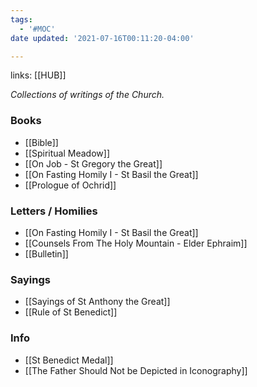 ```yaml
---
tags:
  - '#MOC'
date updated: '2021-07-16T00:11:20-04:00'

---
```


links: [[HUB]]

_Collections of writings of the Church._

### Books

- [[Bible]]
- [[Spiritual Meadow]]
- [[On Job - St Gregory the Great]]
- [[On Fasting Homily I - St Basil the Great]]
- [[Prologue of Ochrid]]

### Letters / Homilies

- [[On Fasting Homily I - St Basil the Great]]
- [[Counsels From The Holy Mountain - Elder Ephraim]]
- [[Bulletin]]

### Sayings

- [[Sayings of St Anthony the Great]]
- [[Rule of St Benedict]]

### Info
- [[St Benedict Medal]]
- [[The Father Should Not be Depicted in Iconography]]
